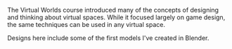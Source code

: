 The Virtual Worlds course introduced many of the concepts of designing and thinking about virtual spaces. While it focused largely on game design, the same techniques can be used in any virtual space.

Designs here include some of the first models I've created in Blender.